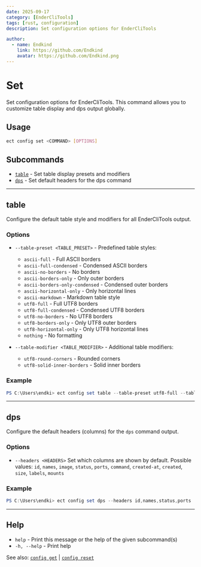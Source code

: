 ```yaml
---
date: 2025-09-17
category: [EnderCliTools]
tags: [rust, configuration]
description: Set configuration options for EnderCliTools

author:
  - name: Endkind
    link: https://github.com/Endkind
    avatar: https://github.com/Endkind.png
---
```


# Set

Set configuration options for EnderCliTools. This command allows you to customize table display and dps output globally.

## Usage

```bash
ect config set <COMMAND> [OPTIONS]
```

## Subcommands

- [`table`](#table) - Set table display presets and modifiers
- [`dps`](#dps) - Set default headers for the dps command

---

## table

Configure the default table style and modifiers for all EnderCliTools output.

### Options

- `--table-preset <TABLE_PRESET>` - Predefined table styles:
  - `ascii-full` - Full ASCII borders
  - `ascii-full-condensed` - Condensed ASCII borders
  - `ascii-no-borders` - No borders
  - `ascii-borders-only` - Only outer borders
  - `ascii-borders-only-condensed` - Condensed outer borders
  - `ascii-horizontal-only` - Only horizontal lines
  - `ascii-markdown` - Markdown table style
  - `utf8-full` - Full UTF8 borders
  - `utf8-full-condensed` - Condensed UTF8 borders
  - `utf8-no-borders` - No UTF8 borders
  - `utf8-borders-only` - Only UTF8 outer borders
  - `utf8-horizontal-only` - Only UTF8 horizontal lines
  - `nothing` - No formatting

- `--table-modifier <TABLE_MODIFIER>` - Additional table modifiers:
  - `utf8-round-corners` - Rounded corners
  - `utf8-solid-inner-borders` - Solid inner borders

### Example

```powershell
PS C:\Users\endki> ect config set table --table-preset utf8-full --table-modifier utf8-round-corners
```

---

## dps

Configure the default headers (columns) for the `dps` command output.

### Options

- `--headers <HEADERS>`
  Set which columns are shown by default.
  Possible values:
  `id`, `names`, `image`, `status`, `ports`, `command`, `created-at`, `created`, `size`, `labels`, `mounts`

### Example

```powershell
PS C:\Users\endki> ect config set dps --headers id,names,status,ports
```

---

## Help

- `help` - Print this message or the help of the given subcommand(s)
- `-h, --help` - Print help

See also:
[`config get`](../get) | [`config reset`](../reset)
